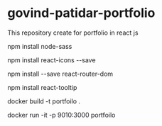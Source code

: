 # govind-patidar-portfolio
This repository create for portfolio in react js

npm install node-sass

npm install react-icons --save

npm install --save react-router-dom

npm install react-tooltip


docker build -t portfoilo .

docker run -it -p 9010:3000 portfoilo  
